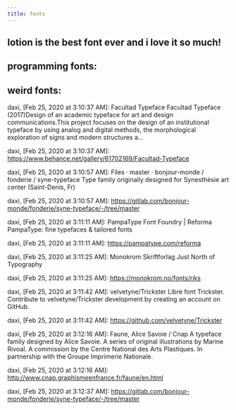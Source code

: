 ```yaml
---
title: fonts
---
```


## lotion is the best font ever and i love it so much!
## programming fonts:
## weird fonts:
daxi, [Feb 25, 2020 at 3:10:37 AM]:
Facultad Typeface
Facultad Typeface (2017)Design of an academic typeface for art and design communications.This project focuses on the design of an institutional typeface by using analog and digital methods, the morphological exploration of signs and modern structures a…

daxi, [Feb 25, 2020 at 3:10:37 AM]:
https://www.behance.net/gallery/61702169/Facultad-Typeface

daxi, [Feb 25, 2020 at 3:10:57 AM]:
Files · master · bonjour-monde / fonderie / syne-typeface
Type family originally designed for Synesthésie art center (Saint-Denis, Fr)

daxi, [Feb 25, 2020 at 3:10:57 AM]:
https://gitlab.com/bonjour-monde/fonderie/syne-typeface/-/tree/master

daxi, [Feb 25, 2020 at 3:11:11 AM]:
PampaType Font Foundry | Reforma
PampaType: fine typefaces & tailored fonts

daxi, [Feb 25, 2020 at 3:11:11 AM]:
https://pampatype.com/reforma

daxi, [Feb 25, 2020 at 3:11:25 AM]:
Monokrom Skriftforlag
Just North of Typography

daxi, [Feb 25, 2020 at 3:11:25 AM]:
https://monokrom.no/fonts/riks

daxi, [Feb 25, 2020 at 3:11:42 AM]:
velvetyne/Trickster
Libre font Trickster. Contribute to velvetyne/Trickster development by creating an account on GitHub.

daxi, [Feb 25, 2020 at 3:11:42 AM]:
https://github.com/velvetyne/Trickster

daxi, [Feb 25, 2020 at 3:12:16 AM]:
Faune, Alice Savoie / Cnap
A typeface family designed by Alice Savoie. A series of original illustrations by Marine Rivoal. A commission by the Centre National des Arts Plastiques. In partnership with the Groupe Imprimerie Nationale.

daxi, [Feb 25, 2020 at 3:12:16 AM]:
http://www.cnap.graphismeenfrance.fr/faune/en.html

daxi, [Feb 25, 2020 at 3:12:37 AM]:
https://gitlab.com/bonjour-monde/fonderie/syne-typeface/-/tree/master
